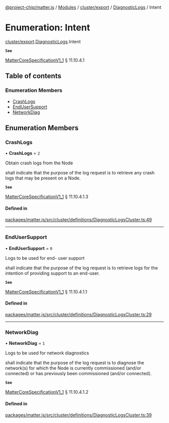 [@project-chip/matter.js](../README.md) / [Modules](../modules.md) / [cluster/export](../modules/cluster_export.md) / [DiagnosticLogs](../modules/cluster_export.DiagnosticLogs.md) / Intent

# Enumeration: Intent

[cluster/export](../modules/cluster_export.md).[DiagnosticLogs](../modules/cluster_export.DiagnosticLogs.md).Intent

**`See`**

[MatterCoreSpecificationV1_1](../interfaces/spec_export.MatterCoreSpecificationV1_1.md) § 11.10.4.1

## Table of contents

### Enumeration Members

- [CrashLogs](cluster_export.DiagnosticLogs.Intent.md#crashlogs)
- [EndUserSupport](cluster_export.DiagnosticLogs.Intent.md#endusersupport)
- [NetworkDiag](cluster_export.DiagnosticLogs.Intent.md#networkdiag)

## Enumeration Members

### CrashLogs

• **CrashLogs** = ``2``

Obtain crash logs from the Node

shall indicate that the purpose of the log request is to retrieve any crash logs that may be present on a
Node.

**`See`**

[MatterCoreSpecificationV1_1](../interfaces/spec_export.MatterCoreSpecificationV1_1.md) § 11.10.4.1.3

#### Defined in

[packages/matter.js/src/cluster/definitions/DiagnosticLogsCluster.ts:49](https://github.com/project-chip/matter.js/blob/dfd1dc35/packages/matter.js/src/cluster/definitions/DiagnosticLogsCluster.ts#L49)

___

### EndUserSupport

• **EndUserSupport** = ``0``

Logs to be used for end- user support

shall indicate that the purpose of the log request is to retrieve logs for the intention of providing
support to an end-user.

**`See`**

[MatterCoreSpecificationV1_1](../interfaces/spec_export.MatterCoreSpecificationV1_1.md) § 11.10.4.1.1

#### Defined in

[packages/matter.js/src/cluster/definitions/DiagnosticLogsCluster.ts:29](https://github.com/project-chip/matter.js/blob/dfd1dc35/packages/matter.js/src/cluster/definitions/DiagnosticLogsCluster.ts#L29)

___

### NetworkDiag

• **NetworkDiag** = ``1``

Logs to be used for network diagnostics

shall indicate that the purpose of the log request is to diagnose the network(s) for which the Node is
currently commissioned (and/or connected) or has previously been commissioned (and/or connected).

**`See`**

[MatterCoreSpecificationV1_1](../interfaces/spec_export.MatterCoreSpecificationV1_1.md) § 11.10.4.1.2

#### Defined in

[packages/matter.js/src/cluster/definitions/DiagnosticLogsCluster.ts:39](https://github.com/project-chip/matter.js/blob/dfd1dc35/packages/matter.js/src/cluster/definitions/DiagnosticLogsCluster.ts#L39)
